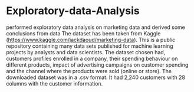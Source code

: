 # Exploratory-data-Analysis
performed exploratory data analysis on marketing data and derived some conclusions from data
The dataset has been taken from Kaggle (https://www.kaggle.com/jackdaoud/marketing-data). 
This is a public repository containing many data sets published for machine learning projects by analysts and data scientists. 
The dataset chosen had, customers profiles enrolled in a company, their spending behaviour on different products, impact of advertising campaigns on customer spending and the channel where the products were sold (online or store). 
The downloaded dataset was in a .csv format. It had 2,240 customers with 28 columns with the customer information.
